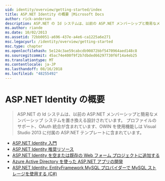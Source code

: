 ```yaml
---
uid: identity/overview/getting-started/index
title: ASP.NET Identity の概要 |Microsoft Docs
author: rick-anderson
description: ASP.NET の Id システムは、以前の ASP.NET メンバーシップと簡易なメンバーシップ システムを置き換える設計されています。 プロファイルのサポート、OAuth integrat が含まれています.
ms.author: riande
ms.date: 10/02/2013
ms.assetid: 72bb0051-a696-437e-a4e6-ca1225a6e271
msc.legacyurl: /identity/overview/getting-started
msc.type: chapter
ms.openlocfilehash: 5e124c3ae59cabcdb90872bbf5470964aed148c8
ms.sourcegitcommit: 45ac74e400f9f2b7dbded66297730f6f14a4eb25
ms.translationtype: MT
ms.contentlocale: ja-JP
ms.lasthandoff: 08/16/2018
ms.locfileid: "48255492"
---
```

<a name="getting-started-with-aspnet-identity"></a>ASP.NET Identity の概要
====================
> ASP.NET の Id システムは、以前の ASP.NET メンバーシップと簡易なメンバーシップ システムを置き換える設計されています。 プロファイルのサポート、OAuth 統合が含まれています、OWIN を使用機能しは Visual Studio 2013 に付属の ASP.NET テンプレートに含まれています。


- [ASP.NET Identity 入門](introduction-to-aspnet-identity.md)
- [ASP.NET Identity 推奨リソース](aspnet-identity-recommended-resources.md)
- [ASP.NET Identity を空または既存の Web フォーム プロジェクトに追加する](adding-aspnet-identity-to-an-empty-or-existing-web-forms-project.md)
- [Azure Active Directory を使った ASP.NET アプリの開発](developing-aspnet-apps-with-windows-azure-active-directory.md)
- [ASP.NET Identity: EntityFramework MySQL プロバイダーで MySQL ストレージを使用する (C#)](aspnet-identity-using-mysql-storage-with-an-entityframework-mysql-provider.md)
